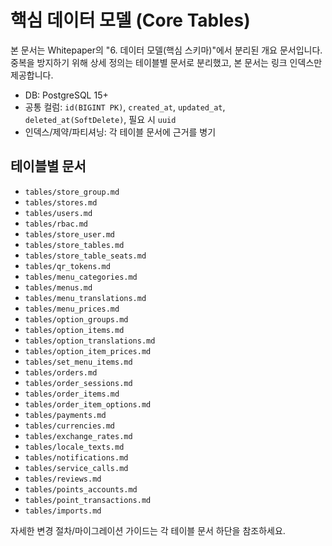 # 핵심 데이터 모델 (Core Tables)

본 문서는 Whitepaper의 "6. 데이터 모델(핵심 스키마)"에서 분리된 개요 문서입니다. 중복을 방지하기 위해 상세 정의는 테이블별 문서로 분리했고, 본 문서는 링크 인덱스만 제공합니다.

- DB: PostgreSQL 15+
- 공통 컬럼: `id(BIGINT PK)`, `created_at`, `updated_at`, `deleted_at(SoftDelete)`, 필요 시 `uuid`
- 인덱스/제약/파티셔닝: 각 테이블 문서에 근거를 병기

## 테이블별 문서
- `tables/store_group.md`
- `tables/stores.md`
- `tables/users.md`
- `tables/rbac.md`
- `tables/store_user.md`
- `tables/store_tables.md`
- `tables/store_table_seats.md`
- `tables/qr_tokens.md`
- `tables/menu_categories.md`
- `tables/menus.md`
- `tables/menu_translations.md`
- `tables/menu_prices.md`
- `tables/option_groups.md`
- `tables/option_items.md`
- `tables/option_translations.md`
- `tables/option_item_prices.md`
- `tables/set_menu_items.md`
- `tables/orders.md`
- `tables/order_sessions.md`
- `tables/order_items.md`
- `tables/order_item_options.md`
- `tables/payments.md`
- `tables/currencies.md`
- `tables/exchange_rates.md`
- `tables/locale_texts.md`
- `tables/notifications.md`
- `tables/service_calls.md`
- `tables/reviews.md`
- `tables/points_accounts.md`
- `tables/point_transactions.md`
- `tables/imports.md`

자세한 변경 절차/마이그레이션 가이드는 각 테이블 문서 하단을 참조하세요.
